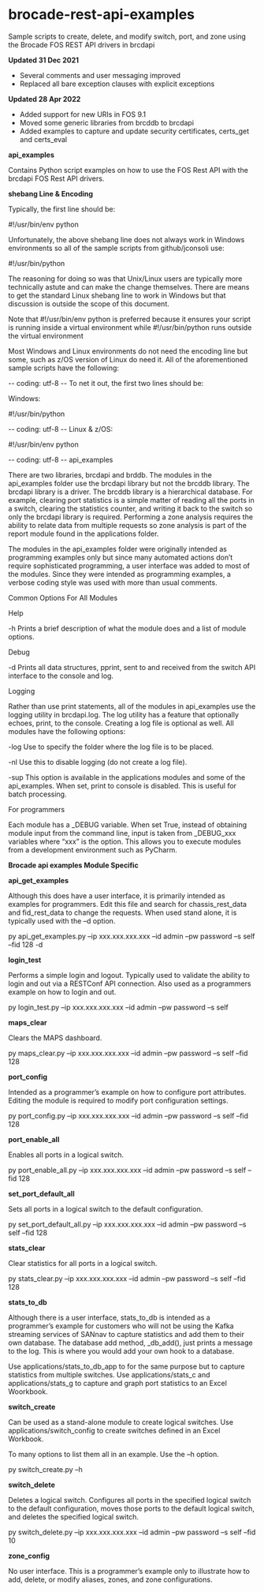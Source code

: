 # brocade-rest-api-examples
Sample scripts to create, delete, and modify switch, port, and zone using the Brocade FOS REST API drivers in brcdapi

**Updated 31 Dec 2021**

* Several comments and user messaging improved
* Replaced all bare exception clauses with explicit exceptions

**Updated 28 Apr 2022**

* Added support for new URIs in FOS 9.1
* Moved some generic libraries from brcddb to brcdapi
* Added examples to capture and update security certificates, certs_get and certs_eval

**api_examples**

Contains Python script examples on how to use the FOS Rest API with the brcdapi FOS Rest API drivers.

**shebang Line & Encoding**

Typically, the first line should be:

#!/usr/bin/env python

Unfortunately, the above shebang line does not always work in Windows environments so all of the sample scripts from github/jconsoli use:

#!/usr/bin/python

The reasoning for doing so was that Unix/Linux users are typically more technically astute and can make the change themselves. There are means to get the standard Linux shebang line to work in Windows but that discussion is outside the scope of this document.

Note that #!/usr/bin/env python is preferred because it ensures your script is running inside a virtual environment while #!/usr/bin/python runs outside the virtual environment

Most Windows and Linux environments do not need the encoding line but some, such as z/OS version of Linux do need it. All of the aforementioned sample scripts have the following:

-- coding: utf-8 --
To net it out, the first two lines should be:

Windows:

#!/usr/bin/python

-- coding: utf-8 --
Linux & z/OS:

#!/usr/bin/env python

-- coding: utf-8 --
api_examples

There are two libraries, brcdapi and brddb. The modules in the api_examples folder use the brcdapi library but not the brcddb library. The brcdapi library is a driver. The brcddb library is a hierarchical database. For example, clearing port statistics is a simple matter of reading all the ports in a switch, clearing the statistics counter, and writing it back to the switch so only the brcdapi library is required. Performing a zone analysis requires the ability to relate data from multiple requests so zone analysis is part of the report module found in the applications folder.

The modules in the api_examples folder were originally intended as programming examples only but since many automated actions don’t require sophisticated programming, a user interface was added to most of the modules. Since they were intended as programming examples, a verbose coding style was used with more than usual comments.

Common Options For All Modules

Help

-h Prints a brief description of what the module does and a list of module options.

Debug

-d Prints all data structures, pprint, sent to and received from the switch API interface to the console and log.

Logging

Rather than use print statements, all of the modules in api_examples use the logging utility in brcdapi.log. The log utility has a feature that optionally echoes, print, to the console. Creating a log file is optional as well. All modules have the following options:

-log Use to specify the folder where the log file is to be placed.

-nl Use this to disable logging (do not create a log file).

-sup This option is available in the applications modules and some of the api_examples. When set, print to console is disabled. This is useful for batch processing.

For programmers

Each module has a _DEBUG variable. When set True, instead of obtaining module input from the command line, input is taken from _DEBUG_xxx variables where “xxx” is the option. This allows you to execute modules from a development environment such as PyCharm.

**Brocade api examples Module Specific**

**api_get_examples**

Although this does have a user interface, it is primarily intended as examples for programmers. Edit this file and search for chassis_rest_data and fid_rest_data to change the requests. When used stand alone, it is typically used with the –d option.

py api_get_examples.py –ip xxx.xxx.xxx.xxx –id admin –pw password –s self –fid 128 -d

**login_test**

Performs a simple login and logout. Typically used to validate the ability to login and out via a RESTConf API connection. Also used as a programmers example on how to login and out.

py login_test.py –ip xxx.xxx.xxx.xxx –id admin –pw password –s self

**maps_clear**

Clears the MAPS dashboard.

py maps_clear.py –ip xxx.xxx.xxx.xxx –id admin –pw password –s self –fid 128

**port_config**

Intended as a programmer’s example on how to configure port attributes. Editing the module is required to modify port configuration settings.

py port_config.py –ip xxx.xxx.xxx.xxx –id admin –pw password –s self –fid 128

**port_enable_all**

Enables all ports in a logical switch.

py port_enable_all.py –ip xxx.xxx.xxx.xxx –id admin –pw password –s self –fid 128

**set_port_default_all**

Sets all ports in a logical switch to the default configuration.

py set_port_default_all.py –ip xxx.xxx.xxx.xxx –id admin –pw password –s self –fid 128

**stats_clear**

Clear statistics for all ports in a logical switch.

py stats_clear.py –ip xxx.xxx.xxx.xxx –id admin –pw password –s self –fid 128

**stats_to_db**

Although there is a user interface, stats_to_db is intended as a programmer’s example for customers who will not be using the Kafka streaming services of SANnav to capture statistics and add them to their own database. The database add method, _db_add(), just prints a message to the log. This is where you would add your own hook to a database.

Use applications/stats_to_db_app to for the same purpose but to capture statistics from multiple switches. Use applications/stats_c and applications/stats_g to capture and graph port statistics to an Excel Woorkbook.

**switch_create**

Can be used as a stand-alone module to create logical switches. Use applications/switch_config to create switches defined in an Excel Workbook.

To many options to list them all in an example. Use the –h option.

py switch_create.py –h

**switch_delete**

Deletes a logical switch. Configures all ports in the specified logical switch to the default configuration, moves those ports to the default logical switch, and deletes the specified logical switch.

py switch_delete.py –ip xxx.xxx.xxx.xxx –id admin –pw password –s self –fid 10

**zone_config**

No user interface. This is a programmer’s example only to illustrate how to add, delete, or modify aliases, zones, and zone configurations.
